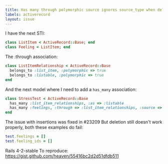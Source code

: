 ```yaml
---
title: Has many through polymorphic source ignores source_type when deletes records
labels: activerecord
layout: issue
---
```


I have the next STI:

``` ruby
class ListItem < ActiveRecord::Base; end
class Feeling < ListItem; end
```

The :through association:

``` ruby
class ListItemRelationship < ActiveRecord::Base
  belongs_to :list_item, :polymorphic => true
  belongs_to :listable, :polymorphic => true
end
```

And the next model where I need to add a `has_many` association:

``` ruby
class StressTest < ActiveRecord::Base
  has_many :list_item_relationships, :as => :listable
  has_many :feelings, :through => :list_item_relationships, :source => :list_item, :source_type => "Feeling"
end
```

The issue with insertions was fixed in #23209 
But deletion still doesn't work properly, both these examples do fail:

``` ruby
test.feelings = []
test.feeling_ids = []
```

Rails 4-2-stable
To reproduce: https://gist.github.com/heaven/55416bc2d2d51dfdb511

